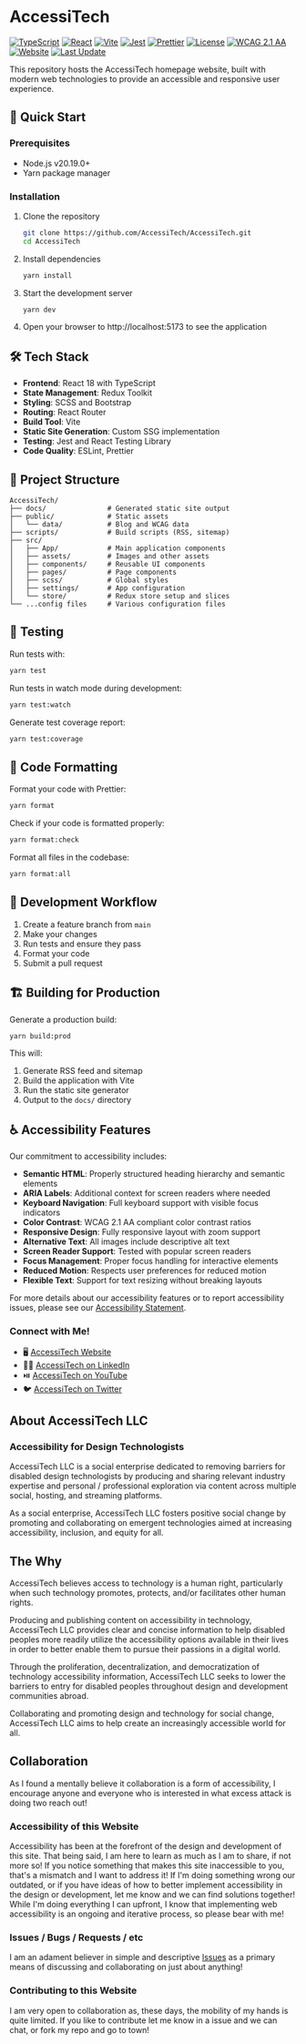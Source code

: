# AccessiTech

[![TypeScript](https://img.shields.io/badge/TypeScript-5.8.2-blue.svg)](https://www.typescriptlang.org/)
[![React](https://img.shields.io/badge/React-18.2.0-blue.svg)](https://reactjs.org/)
[![Vite](https://img.shields.io/badge/Vite-4.3.4-purple.svg)](https://vitejs.dev/)
[![Jest](https://img.shields.io/badge/Jest-29.7.0-red.svg)](https://jestjs.io/)
[![Prettier](https://img.shields.io/badge/Prettier-3.2.5-ff69b4.svg)](https://prettier.io/)
[![License](https://img.shields.io/github/license/AccessiTech/AccessiTech.svg)](LICENSE)
[![WCAG 2.1 AA](https://img.shields.io/badge/WCAG_2.1-AA-green.svg)](https://www.w3.org/WAI/WCAG21/quickref/)
[![Website](https://img.shields.io/website?url=https%3A%2F%2Faccessitech.github.io%2FAccessiTech%2F)](https://accessitech.github.io/AccessiTech/)
[![Last Update](https://img.shields.io/github/last-commit/AccessiTech/AccessiTech.svg)](https://github.com/AccessiTech/AccessiTech/commits/main)

This repository hosts the AccessiTech homepage website, built with modern web technologies to provide an accessible and responsive user experience.

## 🚀 Quick Start

### Prerequisites

- Node.js v20.19.0+
- Yarn package manager

### Installation

1. Clone the repository
   ```bash
   git clone https://github.com/AccessiTech/AccessiTech.git
   cd AccessiTech
   ```

2. Install dependencies
   ```bash
   yarn install
   ```

3. Start the development server
   ```bash
   yarn dev
   ```

4. Open your browser to http://localhost:5173 to see the application

## 🛠️ Tech Stack

- **Frontend**: React 18 with TypeScript
- **State Management**: Redux Toolkit
- **Styling**: SCSS and Bootstrap
- **Routing**: React Router
- **Build Tool**: Vite
- **Static Site Generation**: Custom SSG implementation
- **Testing**: Jest and React Testing Library
- **Code Quality**: ESLint, Prettier

## 📂 Project Structure

```
AccessiTech/
├── docs/               # Generated static site output
├── public/             # Static assets
│   └── data/           # Blog and WCAG data
├── scripts/            # Build scripts (RSS, sitemap)
├── src/
│   ├── App/            # Main application components
│   ├── assets/         # Images and other assets
│   ├── components/     # Reusable UI components
│   ├── pages/          # Page components
│   ├── scss/           # Global styles
│   ├── settings/       # App configuration
│   └── store/          # Redux store setup and slices
└── ...config files     # Various configuration files
```

## 🧪 Testing

Run tests with:

```bash
yarn test
```

Run tests in watch mode during development:

```bash
yarn test:watch
```

Generate test coverage report:

```bash
yarn test:coverage
```

## 🧹 Code Formatting

Format your code with Prettier:

```bash
yarn format
```

Check if your code is formatted properly:

```bash
yarn format:check
```

Format all files in the codebase:

```bash
yarn format:all
```

## 🔄 Development Workflow

1. Create a feature branch from `main`
2. Make your changes
3. Run tests and ensure they pass
4. Format your code
5. Submit a pull request

## 🏗️ Building for Production

Generate a production build:

```bash
yarn build:prod
```

This will:
1. Generate RSS feed and sitemap
2. Build the application with Vite
3. Run the static site generator
4. Output to the `docs/` directory

## ♿ Accessibility Features

Our commitment to accessibility includes:

- **Semantic HTML**: Properly structured heading hierarchy and semantic elements
- **ARIA Labels**: Additional context for screen readers where needed
- **Keyboard Navigation**: Full keyboard support with visible focus indicators
- **Color Contrast**: WCAG 2.1 AA compliant color contrast ratios
- **Responsive Design**: Fully responsive layout with zoom support
- **Alternative Text**: All images include descriptive alt text
- **Screen Reader Support**: Tested with popular screen readers
- **Focus Management**: Proper focus handling for interactive elements
- **Reduced Motion**: Respects user preferences for reduced motion
- **Flexible Text**: Support for text resizing without breaking layouts

For more details about our accessibility features or to report accessibility issues, please see our [Accessibility Statement](ACCESSIBILITY.md).

### Connect with Me!

- 🖥️ <a href="https://accessitech.github.io/AccessiTech/" alt="AccessiTech Website" title="AccessiTech Website" target="_blank">AccessiTech Website</a>
- 👨‍💼 <a href="https://www.linkedin.com/company/accessitech/" alt="AccessiTech on LinkedIn" title="AccessiTech on LinkedIn" target="_blank">AccessiTech on LinkedIn</a>
- ⏯️ <a href="https://www.youtube.com/channel/UCcke0DIj4p7QMFEKyFTU8RA" alt="AccessiTech on YouTube" title="AccessiTech on YouTube" target="_blank">AccessiTech on YouTube</a>
- 🐦 <a href="https://twitter.com/accessiT3ch" alt="AccessiTech on Twitter" title="AccessiTech on Twitter" target="_blank">AccessiTech on Twitter</a>
  <!-- <a href="" alt="AccessiTech on Reddit" title="AccessiTech on Reddit" target="_blank">AccessiTech on Reddit</a> -->
  <!-- <a href="" alt="AccessiTech on Instagram" title="AccessiTech on Instagram" target="_blank"><img src="AccessiTech on Instagram"></a> -->

## About AccessiTech LLC

### Accessibility for Design Technologists

AccessiTech LLC is a social enterprise dedicated to removing barriers for disabled design technologists by producing and sharing relevant industry expertise and personal / professional exploration via content across multiple social, hosting, and streaming platforms.

As a social enterprise, AccessiTech LLC fosters positive social change by promoting and collaborating on emergent technologies aimed at increasing accessibility, inclusion, and equity for all.

## The Why

AccessiTech believes access to technology is a human right, particularly when such technology promotes, protects, and/or facilitates other human rights.

Producing and publishing content on accessibility in technology, AccessiTech LLC provides clear and concise information to help disabled peoples more readily utilize the accessibility options available in their lives in order to better enable them to pursue their passions in a digital world.

Through the proliferation, decentralization, and democratization of technology accessibility information, AccessiTech LLC seeks to lower the barriers to entry for disabled peoples throughout design and development communities abroad.

Collaborating and promoting design and technology for social change, AccessiTech LLC aims to help create an increasingly accessible world for all.

## Collaboration

As I found a mentally believe it collaboration is a form of accessibility, I encourage anyone and everyone who is interested in what excess attack is doing two reach out!

### Accessibility of this Website

Accessibility has been at the forefront of the design and development of this site. That being said, I am here to learn as much as I am to share, if not more so! If you notice something that makes this site inaccessible to you, that's a mismatch and I want to address it! If I'm doing something wrong our outdated, or if you have ideas of how to better implement accessibility in the design or development, let me know and we can find solutions together! While I'm doing everything I can upfront, I know that implementing web accessibility is an ongoing and iterative process, so please bear with me!

### Issues / Bugs / Requests / etc

I am an adament believer in simple and descriptive [Issues](https://github.com/AccessiTech/AccessiTech/issues) as a primary means of discussing and collaborating on just about anything!

### Contributing to this Website

I am very open to collaboration as, these days, the mobility of my hands is quite limited. If you like to contribute let me know in a issue and we can chat, or fork my repo and go to town!

